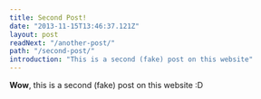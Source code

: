 ```yaml
---
title: Second Post!
date: "2013-11-15T13:46:37.121Z"
layout: post
readNext: "/another-post/"
path: "/second-post/"
introduction: "This is a second (fake) post on this website"
---
```


**Wow**, this is a second (fake) post on this website :D

